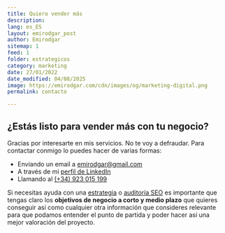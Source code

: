 ```yaml
---
title: Quiero vender más
description: 
lang: es_ES
layout: emirodgar_post
author: Emirodgar
sitemap: 1
feed: 1
folder: estrategicos
category: marketing
date: 27/01/2022
date_modified: 04/08/2025
image: https://emirodgar.com/cdn/images/og/marketing-digital.png
permalink: contacto

---
```


## ¿Estás listo para vender más con tu negocio?

Gracias por interesarte en mis servicios. No te voy a defraudar.
Para contactar conmigo lo puedes hacer de varias formas:

 - Enviando un email a [emirodgar@gmail.com](mailto:emirodgar@gmail.com)
 - A través de mi [perfil de LinkedIn](https://es.linkedin.com/in/emirodgar)
 - Llamando al [(+34) 923 015 199](tel:+34923015199)

Si necesitas ayuda con una [estrategia](estrategia-seo) o [auditoría SEO](auditoria-seo) es importante que tengas claro los **objetivos de negocio a corto y medio plazo** que quieres conseguir así como cualquier otra información que consideres relevante para que podamos entender el punto de partida y poder hacer así una mejor valoración del proyecto.
